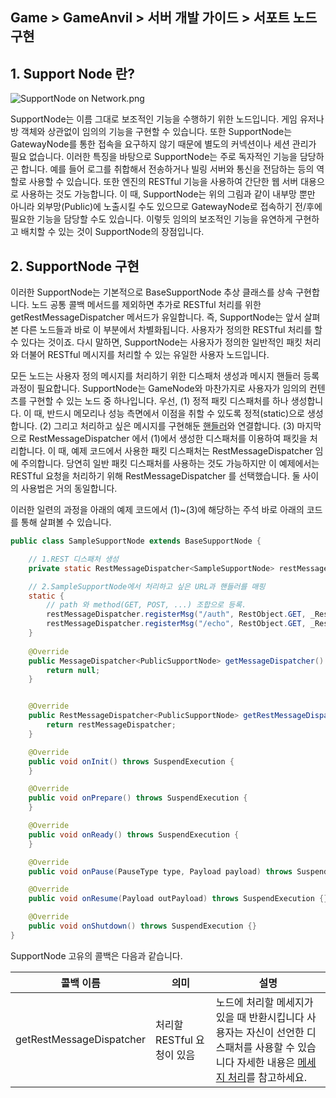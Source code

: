 ## Game > GameAnvil > 서버 개발 가이드 > 서포트 노드 구현



## 1. Support Node 란?

![SupportNode on Network.png](https://static.toastoven.net/prod_gameanvil/images/node_supportnode_on_network.png)

SupportNode는 이름 그대로 보조적인 기능을 수행하기 위한 노드입니다. 게임 유저나 방 객체와 상관없이 임의의 기능을 구현할 수 있습니다. 또한 SupportNode는 GatewayNode를 통한 접속을 요구하지 않기 때문에 별도의 커넥션이나 세션 관리가 필요 없습니다. 이러한 특징을 바탕으로 SupportNode는 주로 독자적인 기능을 담당하곤 합니다. 예를 들어 로그를 취합해서 전송하거나 빌링 서버와 통신을 전담하는 등의 역할로 사용할 수 있습니다. 또한 엔진의 RESTful 기능을 사용하여 간단한 웹 서버 대용으로 사용하는 것도 가능합니다. 이 때, SupportNode는 위의 그림과 같이 내부망 뿐만 아니라 외부망(Public)에 노출시킬 수도 있으므로 GatewayNode로 접속하기 전/후에 필요한 기능을 담당할 수도 있습니다. 이렇듯 임의의 보조적인 기능을 유연하게 구현하고 배치할 수 있는 것이 SupportNode의 장점입니다.



## 2. SupportNode 구현

이러한 SupportNode는 기본적으로 BaseSupportNode 추상 클래스를 상속 구현합니다. 노드 공통 콜백 메서드를 제외하면 추가로 RESTful 처리를 위한 getRestMessageDispatcher 메서드가 유일합니다. 즉, SupportNode는 앞서 살펴본 다른 노드들과 바로 이 부분에서 차별화됩니다. 사용자가 정의한 RESTful 처리를 할 수 있다는 것이죠. 다시 말하면, SupportNode는 사용자가 정의한 일반적인 패킷 처리와 더불어 RESTful 메시지를 처리할 수 있는 유일한 사용자 노드입니다.

모든 노드는 사용자 정의 메시지를 처리하기 위한 디스패처 생성과 메시지 핸들러 등록 과정이 필요합니다. SupportNode는 GameNode와 마찬가지로 사용자가 임의의 컨텐츠를 구현할 수 있는 노드 중 하나입니다.  우선, (1) 정적 패킷 디스패처를 하나 생성합니다. 이 때, 반드시 메모리나 성능 측면에서 이점을 취할 수 있도록 정적(static)으로 생성합니다. (2) 그리고 처리하고 싶은 메시지를 구현해둔 [핸들러](server-impl-07-message-handling.md#11)와 연결합니다. (3) 마지막으로 RestMessageDispatcher 에서 (1)에서 생성한 디스패처를 이용하여 패킷을 처리합니다. 이 때, 예제 코드에서 사용한 패킷 디스패처는 RestMessageDispatcher 임에 주의합니다. 당연히 일반 패킷 디스패처를 사용하는 것도 가능하지만 이 예제에서는 RESTful 요청을 처리하기 위해 RestMessageDispatcher 를 선택했습니다. 둘 사이의 사용법은 거의 동일합니다.

이러한 일련의 과정을 아래의 예제 코드에서 (1)~(3)에 해당하는 주석 바로 아래의 코드를 통해 살펴볼 수 있습니다.

```java
public class SampleSupportNode extends BaseSupportNode {

    // 1.REST 디스패처 생성
    private static RestMessageDispatcher<SampleSupportNode> restMessageDispatcher = new RestMessageDispatcher<>();

    // 2.SampleSupportNode에서 처리하고 싶은 URL과 핸들러를 매핑
    static {
        // path 와 method(GET, POST, ...) 조합으로 등록.
        restMessageDispatcher.registerMsg("/auth", RestObject.GET, _RestAuthReq.class);
        restMessageDispatcher.registerMsg("/echo", RestObject.GET, _RestEchoReq.class);
    }
    
    @Override
    public MessageDispatcher<PublicSupportNode> getMessageDispatcher() {
        return null;
    }


    @Override
    public RestMessageDispatcher<PublicSupportNode> getRestMessageDispatcher() {
        return restMessageDispatcher;
    }

    @Override
    public void onInit() throws SuspendExecution {
    }

    @Override
    public void onPrepare() throws SuspendExecution {
    }

    @Override
    public void onReady() throws SuspendExecution {
    }

    @Override
    public void onPause(PauseType type, Payload payload) throws SuspendExecution {}

    @Override
    public void onResume(Payload outPayload) throws SuspendExecution {}

    @Override
    public void onShutdown() throws SuspendExecution {}
}
```

SupportNode 고유의 콜백은 다음과 같습니다.


| 콜백 이름  | 의미                       | 설명                                                                                                                                                                                                             |
| ------------ | ---------------------------- | ------------------------------------------------------------------------------------------------------------------------------------------------------------------------------------------------------------------ |
| getRestMessageDispatcher | 처리할 RESTful 요청이 있음 | 노드에 처리할 메세지가 있을 때 반환시킵니다 사용자는 자신이 선언한 디스패처를 사용할 수 있습니다 자세한 내용은 [메세지 처리](./server-impl-07-message-handling#13-getMessageDispatcher)를 참고하세요. |
